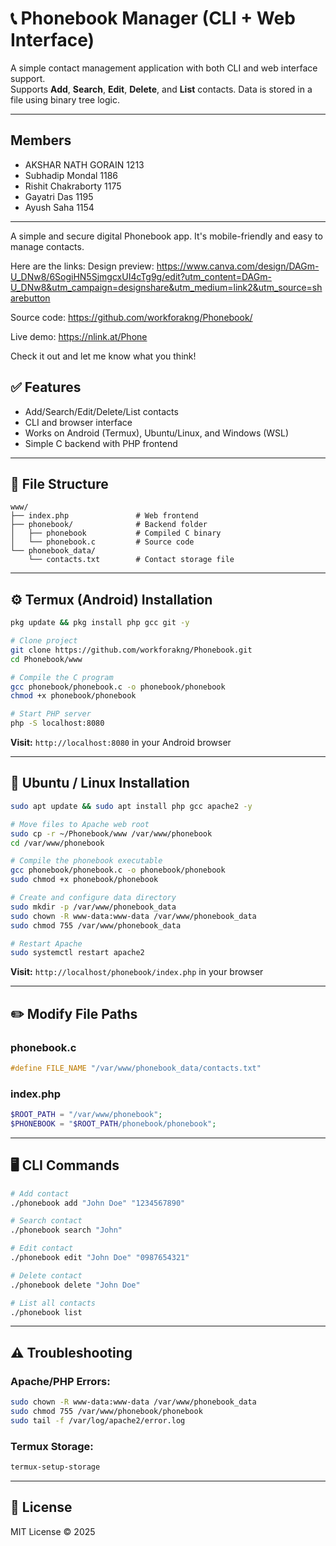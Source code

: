 # 📞 Phonebook Manager (CLI + Web Interface)

A simple contact management application with both CLI and web interface support.  
Supports **Add**, **Search**, **Edit**, **Delete**, and **List** contacts. Data is stored in a file using binary tree logic.

---
## Members

- AKSHAR NATH GORAIN 1213
- Subhadip Mondal  1186
- Rishit Chakraborty  1175
- Gayatri Das 1195
- Ayush Saha 1154

---

A simple and secure digital Phonebook app. It's mobile-friendly and easy to manage contacts.

Here are the links:
Design preview: https://www.canva.com/design/DAGm-U_DNw8/6SogiHN5SjmgcxUI4cTg9g/edit?utm_content=DAGm-U_DNw8&utm_campaign=designshare&utm_medium=link2&utm_source=sharebutton

Source code: https://github.com/workforakng/Phonebook/



Live demo: https://nlink.at/Phone

Check it out and let me know what you think!

## ✅ Features

- Add/Search/Edit/Delete/List contacts
- CLI and browser interface
- Works on Android (Termux), Ubuntu/Linux, and Windows (WSL)
- Simple C backend with PHP frontend

---

## 📁 File Structure

```
www/
├── index.php               # Web frontend
├── phonebook/              # Backend folder
│   ├── phonebook           # Compiled C binary
│   └── phonebook.c         # Source code
└── phonebook_data/
    └── contacts.txt        # Contact storage file
```

---

## ⚙️ Termux (Android) Installation

```bash
pkg update && pkg install php gcc git -y

# Clone project
git clone https://github.com/workforakng/Phonebook.git
cd Phonebook/www

# Compile the C program
gcc phonebook/phonebook.c -o phonebook/phonebook
chmod +x phonebook/phonebook

# Start PHP server
php -S localhost:8080
```

**Visit:** `http://localhost:8080` in your Android browser

---

## 🐧 Ubuntu / Linux Installation

```bash
sudo apt update && sudo apt install php gcc apache2 -y

# Move files to Apache web root
sudo cp -r ~/Phonebook/www /var/www/phonebook
cd /var/www/phonebook

# Compile the phonebook executable
gcc phonebook/phonebook.c -o phonebook/phonebook
sudo chmod +x phonebook/phonebook

# Create and configure data directory
sudo mkdir -p /var/www/phonebook_data
sudo chown -R www-data:www-data /var/www/phonebook_data
sudo chmod 755 /var/www/phonebook_data

# Restart Apache
sudo systemctl restart apache2
```

**Visit:** `http://localhost/phonebook/index.php` in your browser

---

## ✏️ Modify File Paths

### phonebook.c

```c
#define FILE_NAME "/var/www/phonebook_data/contacts.txt"
```

### index.php

```php
$ROOT_PATH = "/var/www/phonebook";
$PHONEBOOK = "$ROOT_PATH/phonebook/phonebook";
```

---

## 🖥 CLI Commands

```bash
# Add contact
./phonebook add "John Doe" "1234567890"

# Search contact
./phonebook search "John"

# Edit contact
./phonebook edit "John Doe" "0987654321"

# Delete contact
./phonebook delete "John Doe"

# List all contacts
./phonebook list
```

---

## ⚠️ Troubleshooting

### Apache/PHP Errors:
```bash
sudo chown -R www-data:www-data /var/www/phonebook_data
sudo chmod 755 /var/www/phonebook/phonebook
sudo tail -f /var/log/apache2/error.log
```

### Termux Storage:
```bash
termux-setup-storage
```

---

## 📜 License

MIT License © 2025
